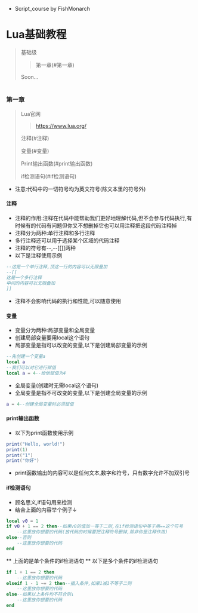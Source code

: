 * Script_course by FishMonarch
# Lua基础教程
> 基础级
> 
> > 第一章(#第一章)
> > 
> Soon...
> 
#
### 第一章
> Lua官网
> 
> > https://www.lua.org/
> > 
> 注释(#注释)
> 
> 变量(#变量)
> 
> Print输出函数(#print输出函数)
> 
> if检测语句(#if检测语句)
> 
* 注意:代码中的一切符号均为英文符号(除文本里的符号外)
#### 注释
* 注释的作用:注释在代码中能帮助我们更好地理解代码,但不会参与代码执行,有时候有的代码有问题但你又不想删掉它也可以用注释把这段代码注释掉
* 注释分为两种:单行注释和多行注释
* 多行注释还可以用于选择某个区域的代码注释
* 注释的符号有--,--[[]]两种
* 以下是注释使用示例
```lua
--这是一个单行注释,顶这一行的内容可以无限叠加
--[[
这是一个多行注释
中间的内容可以无限叠加
]]
```
* 注释不会影响代码的执行和性能,可以随意使用
#### 变量
* 变量分为两种:局部变量和全局变量
* 创建局部变量要用local这个语句
* 局部变量是指可以改变的变量,以下是创建局部变量的示例
```lua
--先创建一个变量a
local a
--我们可以对它进行赋值
local a = 4--给他赋值为4
```
* 全局变量(创建时无需local这个语句)
* 全局变量是指不可改变的变量,以下是创建全局变量的示例
```lua
a = 4--创建全局变量时必须赋值
```
#### print输出函数
* 以下为print函数使用示例
```lua
print("Hello, world!")
print(1)
print("1")
print("你好")
```
* print函数输出的内容可以是任何文本,数字和符号，只有数字允许不加双引号
#### if检测语句
* 顾名思义,if语句用来检测
* 结合上面的内容举个例子↓
```lua
local v0 = 1
if v0 + 1 == 2 then--如果v0的值加一等于二则,在if检测语句中等于用==这个符号
    --这里放你想要的代码(放代码的时候要把注释符号删掉,除非你是注释作用)
else--否则
    --这里放你想要的代码
end
```
** 上面的是单个条件的if检测语句
** 以下是多个条件的if检测语句
```lua
if 1 + 1 == 2 then
    --这里放你想要的代码
elseif 1 - 1 ~= 2 then--插入条件,如果1减1不等于二则
    --这里放你想要的代码
else--如果以上条件均不符合则↓
    --这里放你想要的代码
end
```

